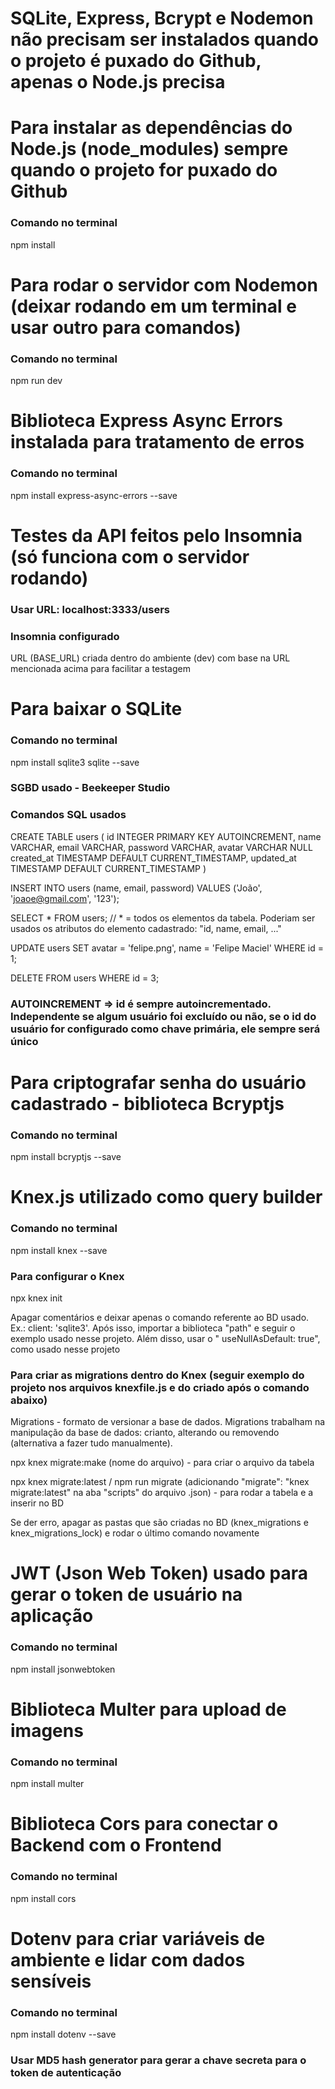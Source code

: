 # SQLite, Express, Bcrypt e Nodemon não precisam ser instalados quando o projeto é puxado do Github, apenas o Node.js precisa

# Para instalar as dependências do Node.js (node_modules) sempre quando o projeto for puxado do Github

### Comando no terminal

npm install

# Para rodar o servidor com Nodemon (deixar rodando em um terminal e usar outro para comandos)

### Comando no terminal

npm run dev

# Biblioteca Express Async Errors instalada para tratamento de erros

### Comando no terminal

npm install express-async-errors --save

# Testes da API feitos pelo Insomnia (só funciona com o servidor rodando)

### Usar URL: localhost:3333/users

### Insomnia configurado 

URL (BASE_URL) criada dentro do ambiente (dev) com base na URL mencionada acima para facilitar a testagem

# Para baixar o SQLite 

### Comando no terminal

npm install sqlite3 sqlite --save

### SGBD usado - Beekeeper Studio

### Comandos SQL usados

CREATE TABLE users (
	id INTEGER PRIMARY KEY AUTOINCREMENT, 
  name VARCHAR,
  email VARCHAR,
  password VARCHAR,
  avatar VARCHAR NULL
  created_at TIMESTAMP DEFAULT CURRENT_TIMESTAMP,
  updated_at TIMESTAMP DEFAULT CURRENT_TIMESTAMP
)

INSERT INTO users 
(name, email, password)
VALUES
('João', 'joaoe@gmail.com', '123');

SELECT * FROM users; // * = todos os elementos da tabela. Poderiam ser usados os atributos do elemento cadastrado: "id, name, email, ..."

UPDATE users SET 
avatar = 'felipe.png',
name = 'Felipe Maciel'
WHERE id = 1;

DELETE FROM users 
WHERE id = 3;

### AUTOINCREMENT => id é sempre autoincrementado. Independente se algum usuário foi excluído ou não, se o id do usuário for configurado como chave primária, ele sempre será único 

# Para criptografar senha do usuário cadastrado - biblioteca Bcryptjs

### Comando no terminal

npm install bcryptjs --save

# Knex.js utilizado como query builder

### Comando no terminal

npm install knex --save

### Para configurar o Knex

npx knex init

Apagar comentários e deixar apenas o comando referente ao BD usado. Ex.: client: 'sqlite3'. Após isso, importar a biblioteca "path" e seguir o exemplo usado nesse projeto. Além disso, usar o "    useNullAsDefault: true", como usado nesse projeto

### Para criar as migrations dentro do Knex (seguir exemplo do projeto nos arquivos knexfile.js e do criado após o comando abaixo)

Migrations - formato de versionar a base de dados. Migrations trabalham na manipulação da base de dados: crianto, alterando ou removendo (alternativa a fazer tudo manualmente).

npx knex migrate:make (nome do arquivo) - para criar o arquivo da tabela

npx knex migrate:latest / npm run migrate (adicionando "migrate": "knex migrate:latest" na aba "scripts" do arquivo .json) - para rodar a tabela e a inserir no BD

Se der erro, apagar as pastas que são criadas no BD (knex_migrations e knex_migrations_lock) e rodar o último comando novamente

# JWT (Json Web Token) usado para gerar o token de usuário na aplicação

### Comando no terminal

npm install jsonwebtoken

# Biblioteca Multer para upload de imagens

### Comando no terminal

npm install multer

# Biblioteca Cors para conectar o Backend com o Frontend

### Comando no terminal

npm install cors

# Dotenv para criar variáveis de ambiente e lidar com dados sensíveis

### Comando no terminal

npm install dotenv --save

### Usar MD5 hash generator para gerar a chave secreta para o token de autenticação